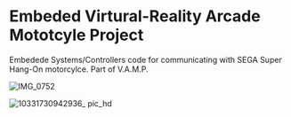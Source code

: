 # Embeded Virtural-Reality Arcade Mototcyle Project

Embedede Systems/Controllers code for communicating with SEGA Super Hang-On motorcylce. Part of V.A.M.P.

![IMG_0752](https://github.com/user-attachments/assets/675d7db9-f8e3-437c-a3ba-9a88a34ee7e7)



![10331730942936_ pic_hd](https://github.com/user-attachments/assets/ab45d1ec-b282-4f26-8ca9-ac6d886b3435)
